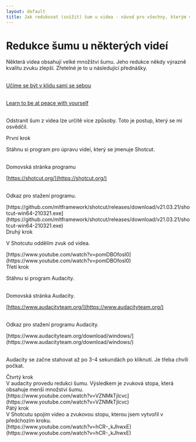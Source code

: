 ```yaml
---
layout: default
title: Jak redukovat (snížit) šum u videa - návod pro všechny, kterým vadí šum videa
---
```


# Redukce šumu u některých videí

<div class="do-not-break-out" markdown="1">

Některá videa obsahují velké množštví šumu. Jeho redukce někdy výrazně kvalitu zvuku zlepší. Zřetelné je to u následující přednášky. <br><br>

[Učíme se být v klidu sami se sebou](https://www.youtube.com/watch?v=VCR0GOzAKoE&t=3s)<br><br>

[Learn to be at peace with
yourself](https://www.youtube.com/watch?v=eu0RtEG6V4A&t=3020s)<br><br>

Odstranit šum z videa lze určitě více způsoby. Toto je postup, který se mi osvědčil.<br>

<div class="underline-noise-reduction"> První krok</div>

Stáhnu si program pro úpravu videí, který se jmenuje Shotcut.<br><br>

Domovská stránka programu<br>

[https://shotcut.org/](https://shotcut.org/)<br><br>

Odkaz pro stažení programu.<br>

<div class="do-not-break-out" markdown="1">
[https://github.com/mltframework/shotcut/releases/download/v21.03.21/shotcut-win64-210321.exe](https://github.com/mltframework/shotcut/releases/download/v21.03.21/shotcut-win64-210321.exe)<br>
</div>

<div class="underline-noise-reduction"> Druhý krok</div>

V Shotcutu oddělím zvuk od videa.<br>

<div class="do-not-break-out" markdown="1">
[https://www.youtube.com/watch?v=pomDBOfosl0](https://www.youtube.com/watch?v=pomDBOfosl0)
</div>

<div class="underline-noise-reduction"> Třetí krok</div>

Stáhnu si program Audacity.<br><br>

Domovská stránka Audacity.<br>

[https://www.audacityteam.org/](https://www.audacityteam.org/)<br><br>

Odkaz pro stažení programu Audacity.<br>

<div class="do-not-break-out" markdown="1">
[https://www.audacityteam.org/download/windows/](https://www.audacityteam.org/download/windows/)<br><br>
</div>

Audacity se začne stahovat až po 3-4 sekundách po kliknutí. Je třeba chvíli počkat.

<div class="underline-noise-reduction"> Čtvrtý krok</div>
V audacity provedu redukci šumu. Výsledkem je zvuková stopa, která obsahuje menší množství šumu.<br>

<div class="do-not-break-out" markdown="1">
[https://www.youtube.com/watch?v=VZNMkTjlcvc](https://www.youtube.com/watch?v=VZNMkTjlcvc)
</div >

<div class="underline-noise-reduction"> Pátý krok</div>
V Shotcutu spojím video a zvukovou stopu, kterou jsem vytvořil v předchozím kroku. <br>
<div class="do-not-break-out" markdown="1">
[https://www.youtube.com/watch?v=hCR-_kJhwxE](https://www.youtube.com/watch?v=hCR-_kJhwxE)
</div>

